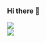 ### Hi there 👋

<!--
**walczy/walczy** is a ✨ _special_ ✨ repository because its `README.md` (this file) appears on your GitHub profile.

Here are some ideas to get you started:

- 🔭 I’m currently working on ...
- 🌱 I’m currently learning ...
- 👯 I’m looking to collaborate on ...
- 🤔 I’m looking for help with ...
- 💬 Ask me about ...
- 📫 How to reach me: ...
- 😄 Pronouns: ...
- ⚡ Fun fact: ...
-->
<a href="https://github.com/walczy/walczy">
  <img align="center" src="https://github-readme-stats.vercel.app/api?username=walczy&show_icons=true&theme=yeblu" />
</a>

<br />
<a href="https://github.com/walczy/walczy">
  <img align="center" src="https://github-readme-stats.vercel.app/api/top-langs/?username=walczy&layout=compac" />
</a>

